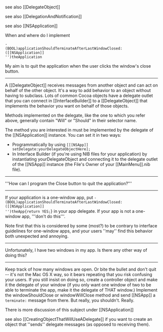 see also [[DelegateObject]]

see also [[DelegationAndNotification]]

see also [[NSApplication]]

When and where do I implement

<code>- (BOOL)applicationShouldTerminateAfterLastWindowClosed:([[NSApplication]] '')theApplication</code>

My aim is to quit the application when the user clicks the window's close button.

----

A [[DelegateObject]] receives messages from another object and can act on behalf of the other object. It's a way to add behavior to an object without having to subclass. Lots of common Cocoa objects have a delegate outlet that you can connect in [[InterfaceBuilder]] to a [[DelegateObject]] that implements the behavior you want on behalf of those objects.

Methods implemented on the delegate, like the one to which you refer above, generally contain "Will" or "Should" in their selector name.

The method you are interested in must be implemented by the delegate of the [[NSApplication]] instance. You can set it in two ways:


* Programmatically by using <code>[[[NSApp]] setDelegate:yourDelegateObjectHere];</code>
* In Interface Builder (if you're using NIB files for your application) by instantiating yourDelegateObject and connecting it to the delegate outlet of the [[NSApp]] instance (the File's Owner of your [[MainMenu]].nib file).


----

'''How can I program the Close button to quit the application?'''

----

If your application is a one-window app, put <code>-(BOOL)applicationShouldTerminateAfterLastWindowClosed:([[NSApplication]] '')theApp{return YES;</code>} in your app delegate. If your app is not a one-window app, '''don't do this'''.

Note first that this is considered by some (most?) to be contrary to interface guidelines for one-window apps, and your users ''may'' find this behavior both unexpected and annoying.

----

Unfortunately, I have two windows in my app.  Is there any other way of doing this?

----

Keep track of how many windows are open. Or bite the bullet and don't quit -- it's not the Mac OS X way, so it bears repeating that you risk confusing your users. If you still insist on doing so, create a controller object and make it the delegate of your window (if you only want one window of two to be able to terminate the app, make it the delegate of THAT window.) Implement the windowShouldClose or windowWillClose method and send [[NSApp]] a <code>terminate:</code> message from there. But really, you shouldn't. Really.

There is more discussion of this subject under [[NSApplication]]

see also [[CreatingObjectThatWillUseADelegate]] if you want to create an object that ''sends'' delegate messages (as opposed to receiving them).